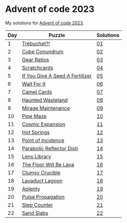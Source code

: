 # Advent of code 2023
My solutions for [Advent of code 2023](https://adventofcode.com/2023).

| Day | Puzzle                                                                 | Solutions  |
|-----|------------------------------------------------------------------------|------------|
| 1   | [Trebuchet?!](https://adventofcode.com/2023/day/1)                     | [01](./01) |
| 2   | [Cube Conundrum](https://adventofcode.com/2023/day/2)                  | [02](./02) |
| 3   | [Gear Ratios](https://adventofcode.com/2023/day/3)                     | [03](./03) |
| 4   | [Scratchcards](https://adventofcode.com/2023/day/4)                    | [04](./04) |
| 5   | [If You Give A Seed A Fertilizer](https://adventofcode.com/2023/day/5) | [05](./05) |
| 6   | [Wait For It](https://adventofcode.com/2023/day/6)                     | [06](./06) |
| 7   | [Camel Cards](https://adventofcode.com/2023/day/7)                     | [07](./07) |
| 8   | [Haunted Wasteland](https://adventofcode.com/2023/day/8)               | [08](./08) |
| 9   | [Mirage Maintenance](https://adventofcode.com/2023/day/9)              | [09](./09) |
| 10  | [Pipe Maze](https://adventofcode.com/2023/day/10)                      | [10](./10) |
| 11  | [Cosmic Expansion](https://adventofcode.com/2023/day/11)               | [11](./11) |
| 12  | [Hot Springs](https://adventofcode.com/2023/day/12)                    | [12](./12) |
| 13  | [Point of Incidence](https://adventofcode.com/2023/day/13)             | [13](./13) |
| 14  | [Parabolic Reflector Dish](https://adventofcode.com/2023/day/14)       | [14](./14) |
| 15  | [Lens Library](https://adventofcode.com/2023/day/15)                   | [15](./15) |
| 16  | [The Floor Will Be Lava](https://adventofcode.com/2023/day/16)         | [16](./16) |
| 17  | [Clumsy Crucible](https://adventofcode.com/2023/day/17)                | [17](./17) |
| 18  | [Lavaduct Lagoon](https://adventofcode.com/2023/day/18)                | [18](./18) |
| 19  | [Aplenty](https://adventofcode.com/2023/day/19)                        | [19](./19) |
| 20  | [Pulse Propagation](https://adventofcode.com/2023/day/20)              | [20](./20) |
| 21  | [Step Counter](https://adventofcode.com/2023/day/21)                   | [21](./21) |
| 22  | [Sand Slabs](https://adventofcode.com/2023/day/22)                     | [22](./22) |
